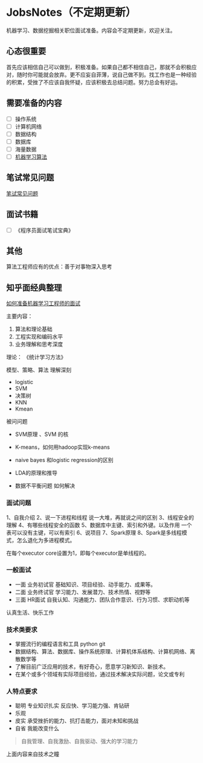 # JobsNotes（不定期更新）

机器学习、数据挖掘相关职位面试准备。内容会不定期更新，欢迎关注。

## 心态很重要

首先应该相信自己可以做到，积极准备。如果自己都不相信自己，那就不会积极应对，随时你可能就会放弃。更不应妄自菲薄，说自己做不到。找工作也是一种经验的积累，受挫了不应该自我怀疑，应该积极去总结问题。努力总会有好运。


## 需要准备的内容

- [ ] 操作系统
- [ ] 计算机网络
- [ ] 数据结构
- [ ] 数据库
- [ ] 海量数据
- [ ] [机器学习算法](./MachineLearning/)

## 笔试常见问题
 
  [笔试常见问题](./WrittenExamination/)

## 面试书籍

 - [ ] 《程序员面试笔试宝典》

## 其他

   算法工程师应有的优点：善于对事物深入思考


## 知乎面经典整理

[如何准备机器学习工程师的面试](https://www.zhihu.com/question/23259302)

主要内容：
1. 算法和理论基础
2. 工程实现和编码水平
3. 业务理解和思考深度

理论： 《统计学习方法》

模型、策略、算法 理解深刻
* logistic
* SVM
* 决策树
* KNN
* Kmean

被问问题
* SVM原理 、SVM 的核
* K-means，如何用hadoop实现k-means
* naive bayes 和logistic regression的区别
* LDA的原理和推导

* 数据不平衡问题 如何解决

### 面试问题



1、自我介绍
2、说一下进程和线程 说一大堆，再就说之间的区别
3、线程安全的理解
4、有哪些线程安全的函数
5、数据库中主键、索引和外键。以及作用 一个表可以没有主键，可以有索引
6、说项目
7、Spark原理
8、Spark是多线程模式，怎么退化为多进程模式。

在每个executor core设置为1，即每个executor是单线程的。


### 一般面试
* 一面 业务初试官 基础知识、项目经验、动手能力、成果等。
* 二面 业务终试官 学习能力、发展潜力、技术热情、视野等
* 三面 HR面试  自我认知、沟通能力、团队合作意识、行为习惯、求职动机等
 
认真生活、快乐工作

### 技术类要求
* 掌握流行的编程语言和工具 python  git 
* 数据结构、算法、数据库、操作系统原理、计算机体系结构、计算机网络、离散数学等
* 了解目前广泛应用的技术，有好奇心，愿意学习新知识、新技术。
* 在某个或多个领域有实际项目经验，通过技术解决实际问题，论文或专利

### 人特点要求
 * 聪明 专业知识扎实 反应快、学习能力强、肯钻研
 * 乐观
 * 皮实 承受挫折的能力、抗打击能力，面对未知和挑战
 * 自省 我能改变什么

> 自我管理、自我激励、自我驱动、强大的学习能力

上面内容来自技术之瞳
